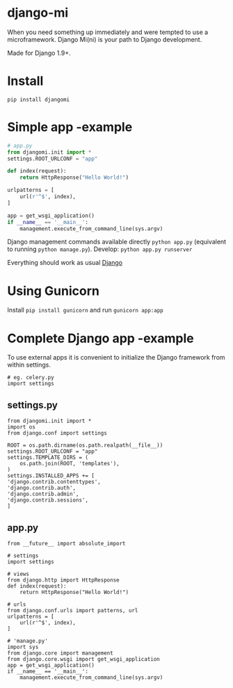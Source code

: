 # django-mi

When you need something up immediately and were tempted to use a microframework. Django Mi(ni) is your path to Django development.

Made for Django 1.9+.

# Install

`pip install djangomi`

# Simple app -example

```python
# app.py
from djangomi.init import *
settings.ROOT_URLCONF = "app"

def index(request):
    return HttpResponse("Hello World!")

urlpatterns = [
    url(r'^$', index),
]

app = get_wsgi_application()
if __name__ == '__main__':
    management.execute_from_command_line(sys.argv)
```

Django management commands available directly `python app.py` (equivalent to running `python manage.py`).
Develop: `python app.py runserver`

Everything should work as usual [Django](https://docs.djangoproject.com/)

# Using Gunicorn

Install `pip install gunicorn` and run `gunicorn app:app`

# Complete Django app -example

To use external apps it is convenient to initialize the Django framework from within settings.
```
# eg. celery.py
import settings
```

## settings.py
```
from djangomi.init import *
import os
from django.conf import settings

ROOT = os.path.dirname(os.path.realpath(__file__))
settings.ROOT_URLCONF = "app"
settings.TEMPLATE_DIRS = (
    os.path.join(ROOT, 'templates'),
)
settings.INSTALLED_APPS += [
'django.contrib.contenttypes',
'django.contrib.auth',
'django.contrib.admin',
'django.contrib.sessions',
]
```

## app.py
```
from __future__ import absolute_import

# settings
import settings

# views
from django.http import HttpResponse
def index(request):
    return HttpResponse("Hello World!")

# urls
from django.conf.urls import patterns, url
urlpatterns = [
    url(r'^$', index),
]

# 'manage.py'
import sys
from django.core import management
from django.core.wsgi import get_wsgi_application
app = get_wsgi_application()
if __name__ == '__main__':
    management.execute_from_command_line(sys.argv)
```
